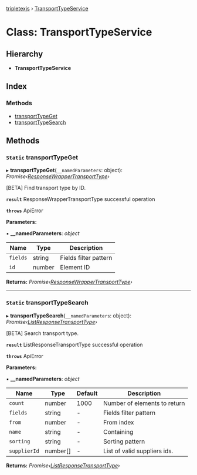 [tripletexjs](../README.md) › [TransportTypeService](transporttypeservice.md)

# Class: TransportTypeService

## Hierarchy

* **TransportTypeService**

## Index

### Methods

* [transportTypeGet](transporttypeservice.md#static-transporttypeget)
* [transportTypeSearch](transporttypeservice.md#static-transporttypesearch)

## Methods

### `Static` transportTypeGet

▸ **transportTypeGet**(`__namedParameters`: object): *Promise‹[ResponseWrapperTransportType](../interfaces/responsewrappertransporttype.md)›*

 [BETA] Find transport type by ID.

**`result`** ResponseWrapperTransportType successful operation

**`throws`** ApiError

**Parameters:**

▪ **__namedParameters**: *object*

Name | Type | Description |
------ | ------ | ------ |
`fields` | string | Fields filter pattern |
`id` | number | Element ID |

**Returns:** *Promise‹[ResponseWrapperTransportType](../interfaces/responsewrappertransporttype.md)›*

___

### `Static` transportTypeSearch

▸ **transportTypeSearch**(`__namedParameters`: object): *Promise‹[ListResponseTransportType](../interfaces/listresponsetransporttype.md)›*

 [BETA] Search transport type.

**`result`** ListResponseTransportType successful operation

**`throws`** ApiError

**Parameters:**

▪ **__namedParameters**: *object*

Name | Type | Default | Description |
------ | ------ | ------ | ------ |
`count` | number | 1000 | Number of elements to return |
`fields` | string | - | Fields filter pattern |
`from` | number | - | From index |
`name` | string | - | Containing |
`sorting` | string | - | Sorting pattern |
`supplierId` | number[] | - | List of valid suppliers ids. |

**Returns:** *Promise‹[ListResponseTransportType](../interfaces/listresponsetransporttype.md)›*
